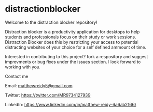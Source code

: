 # distractionblocker

Welcome to the distraction blocker repository!

Distraction blocker is a productivity application for desktops to help students and professionals focus on their study or work sessions. 
Distraction Blocker does this by restricting your access to potential distracting websites of your choice for a self defined ammount of time.

Interested in contributing to this project? fork a respository and suggest improvments or bug fixes under the issues section. I look forward to working with you.



Contact me

Email: matthewreidy5@gmail.com

Twitter: https://twitter.com/MR9734127939

LinkedIn: https://www.linkedin.com/in/matthew-reidy-6a6ab2166/
